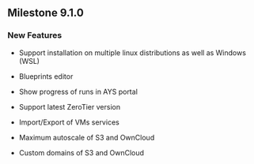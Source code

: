 ## Milestone 9.1.0

### New Features
 - Support installation on multiple linux distributions as well as Windows (WSL)
 - Blueprints editor
 - Show progress of runs in AYS portal
 - Support latest ZeroTier version
 - Import/Export of VMs services
 
 
 - Maximum autoscale of S3 and OwnCloud
 - Custom domains of S3 and OwnCloud
